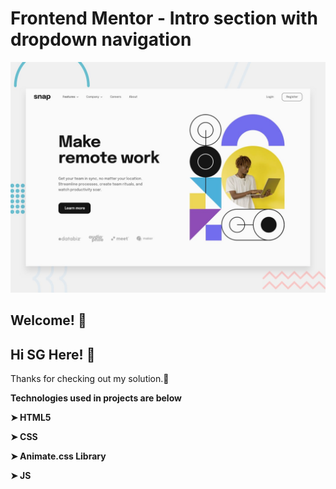 # Frontend Mentor - Intro section with dropdown navigation

![Design preview for the Intro section with dropdown navigation coding challenge](./design/desktop-preview.jpg)

## Welcome! 👋

## Hi SG Here! 👋


Thanks for checking out my solution.🚀

**Technologies used in projects are below**

**➤ HTML5**

**➤ CSS**

**➤ Animate.css Library**

**➤ JS**